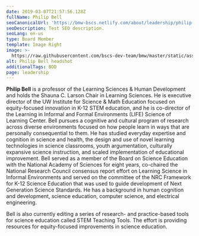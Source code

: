 ```yaml
---
date: 2019-03-07T21:57:56.128Z
fullName: Philip Bell
seoCanonicalUrl: 'https://bmw-bscs.netlify.com/about/leadership/philip-bell'
seoDescription: Test SEO description.
seoLang: en-us
type: Board Member
template: Image Right
image: >-
  https://raw.githubusercontent.com/bscs-dev-team/bmw/master/static/assets/ar-2017.jpg?token=AtPITY5ehz553JjMH9AT9FIU5Tre1dEOks5cgXA2wA%3D%3D
alt: Philip Bell headshot
additionalTags: BOD
page: leadership
---
```

**Philip Bell** is a professor of the Learning Sciences & Human Development and holds the Shauna C. Larson Chair in Learning Sciences. He is executive director of the UW Institute for Science & Math Education focused on equity-focused innovation in K-12 STEM education, and he is co-director of the Learning in Informal and Formal Environments (LIFE) Science of Learning Center. Bell pursues a cognitive and cultural program of research across diverse environments focused on how people learn in ways that are personally consequential to them. He has studied everyday expertise and cognition in science and health, the design and use of novel learning technologies in science classrooms, youth argumentation, culturally expansive science instruction, and scaled implementation of educational improvement. Bell served as a member of the Board on Science Education with the National Academy of Sciences for eight years, co-chaired the National Research Council consensus report effort on Learning Science in Informal Environments and served on the committee of the NRC Framework for K-12 Science Education that was used to guide development of Next Generation Science Standards. He has a background in human cognition and development, science education, computer science, and electrical engineering.

Bell is also currently editing a series of research- and practice-based tools for science education called STEM Teaching Tools. The effort is providing resources for equity-focused improvements in science education.
